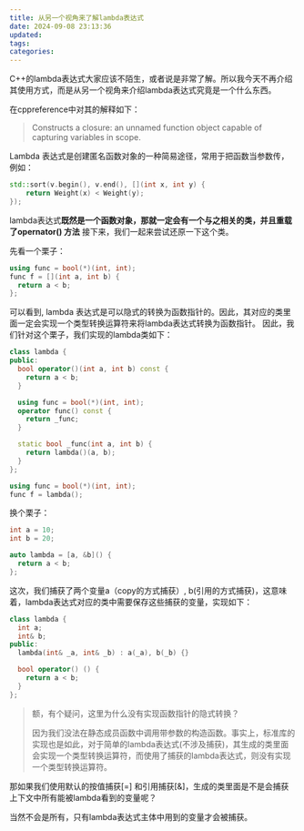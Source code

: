 ```yaml
---
title: 从另一个视角来了解lambda表达式
date: 2024-09-08 23:13:36
updated:
tags:
categories:
---
```


C++的lambda表达式大家应该不陌生，或者说是非常了解。所以我今天不再介绍其使用方式，而是从另一个视角来介绍lambda表达式究竟是一个什么东西。

在cppreference中对其的解释如下：
> Constructs a closure: an unnamed function object capable of capturing variables in scope.

Lambda 表达式是创建匿名函数对象的一种简易途径，常用于把函数当参数传，例如：
```c++
std::sort(v.begin(), v.end(), [](int x, int y) {
    return Weight(x) < Weight(y);
});
```

lambda表达式**既然是一个函数对象，那就一定会有一个与之相关的类，并且重载了opernator() 方法** 接下来，我们一起来尝试还原一下这个类。

先看一个栗子：
```c++
using func = bool(*)(int, int);
func f = [](int a, int b) {
  return a < b;
};
```
可以看到, lambda 表达式是可以隐式的转换为函数指针的。因此，其对应的类里面一定会实现一个类型转换运算符来将lambda表达式转换为函数指针。
因此，我们针对这个栗子，我们实现的lambda类如下：
```C++
class lambda {
public:
  bool operator()(int a, int b) const {
    return a < b;
  }

  using func = bool(*)(int, int);
  operator func() const {
    return _func;
  }

  static bool _func(int a, int b) {
    return lambda()(a, b);
  }
};

using func = bool(*)(int, int);
func f = lambda();
```

换个栗子：
```c++
int a = 10;
int b = 20;

auto lambda = [a, &b]() {
  return a < b;
};

```

这次，我们捕获了两个变量a（copy的方式捕获）, b(引用的方式捕获)，这意味着，lambda表达式对应的类中需要保存这些捕获的变量，实现如下：
```c++
class lambda {
  int a;
  int& b;
public:
  lambda(int& _a, int& _b) : a(_a), b(_b) {}

  bool operator() () {
    return a < b;
  }
};
```

> 额，有个疑问，这里为什么没有实现函数指针的隐式转换？
> 
> 因为我们没法在静态成员函数中调用带参数的构造函数。事实上，标准库的实现也是如此，对于简单的lambda表达式(不涉及捕获)，其生成的类里面会实现一个类型转换运算符，而使用了捕获的lambda表达式，则没有实现一个类型转换运算符。

那如果我们使用默认的按值捕获[=] 和引用捕获[&]，生成的类里面是不是会捕获
上下文中所有能被lambda看到的变量呢？

当然不会是所有，只有lambda表达式主体中用到的变量才会被捕获。



